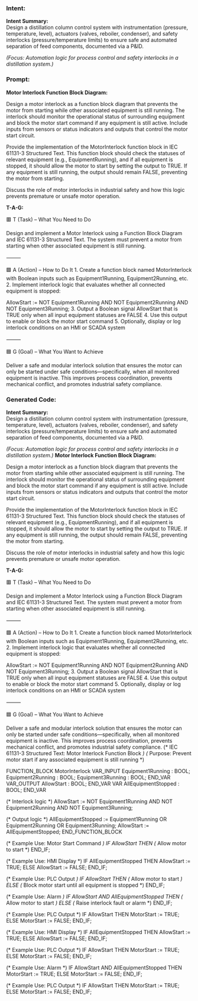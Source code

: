 ### Intent:
**Intent Summary:**  
Design a distillation column control system with instrumentation (pressure, temperature, level), actuators (valves, reboiler, condenser), and safety interlocks (pressure/temperature limits) to ensure safe and automated separation of feed components, documented via a P&ID.  

*(Focus: Automation logic for process control and safety interlocks in a distillation system.)*

### Prompt:
**Motor Interlock Function Block Diagram:**

Design a motor interlock as a function block diagram that prevents the motor from starting while other associated equipment is still running. The interlock should monitor the operational status of surrounding equipment and block the motor start command if any equipment is still active. Include inputs from sensors or status indicators and outputs that control the motor start circuit.

Provide the implementation of the MotorInterlock function block in IEC 61131-3 Structured Text. This function block should check the statuses of relevant equipment (e.g., EquipmentRunning), and if all equipment is stopped, it should allow the motor to start by setting the output to TRUE. If any equipment is still running, the output should remain FALSE, preventing the motor from starting.

Discuss the role of motor interlocks in industrial safety and how this logic prevents premature or unsafe motor operation.

**T-A-G:**

🟥 T (Task) – What You Need to Do

Design and implement a Motor Interlock using a Function Block Diagram and IEC 61131-3 Structured Text. The system must prevent a motor from starting when other associated equipment is still running.

⸻

🟩 A (Action) – How to Do It
	1.	Create a function block named MotorInterlock with Boolean inputs such as Equipment1Running, Equipment2Running, etc.
	2.	Implement interlock logic that evaluates whether all connected equipment is stopped:

 AllowStart := NOT Equipment1Running AND NOT Equipment2Running AND NOT Equipment3Running;
 	3.	Output a Boolean signal AllowStart that is TRUE only when all input equipment statuses are FALSE
	4.	Use this output to enable or block the motor start command
	5.	Optionally, display or log interlock conditions on an HMI or SCADA system

⸻

🟦 G (Goal) – What You Want to Achieve

Deliver a safe and modular interlock solution that ensures the motor can only be started under safe conditions—specifically, when all monitored equipment is inactive. This improves process coordination, prevents mechanical conflict, and promotes industrial safety compliance.

### Generated Code:
**Intent Summary:**  
Design a distillation column control system with instrumentation (pressure, temperature, level), actuators (valves, reboiler, condenser), and safety interlocks (pressure/temperature limits) to ensure safe and automated separation of feed components, documented via a P&ID.  

*(Focus: Automation logic for process control and safety interlocks in a distillation system.)*
**Motor Interlock Function Block Diagram:**

Design a motor interlock as a function block diagram that prevents the motor from starting while other associated equipment is still running. The interlock should monitor the operational status of surrounding equipment and block the motor start command if any equipment is still active. Include inputs from sensors or status indicators and outputs that control the motor start circuit.

Provide the implementation of the MotorInterlock function block in IEC 61131-3 Structured Text. This function block should check the statuses of relevant equipment (e.g., EquipmentRunning), and if all equipment is stopped, it should allow the motor to start by setting the output to TRUE. If any equipment is still running, the output should remain FALSE, preventing the motor from starting.

Discuss the role of motor interlocks in industrial safety and how this logic prevents premature or unsafe motor operation.

**T-A-G:**

🟥 T (Task) – What You Need to Do

Design and implement a Motor Interlock using a Function Block Diagram and IEC 61131-3 Structured Text. The system must prevent a motor from starting when other associated equipment is still running.

⸻

🟩 A (Action) – How to Do It
	1.	Create a function block named MotorInterlock with Boolean inputs such as Equipment1Running, Equipment2Running, etc.
	2.	Implement interlock logic that evaluates whether all connected equipment is stopped:

 AllowStart := NOT Equipment1Running AND NOT Equipment2Running AND NOT Equipment3Running;
 	3.	Output a Boolean signal AllowStart that is TRUE only when all input equipment statuses are FALSE
	4.	Use this output to enable or block the motor start command
	5.	Optionally, display or log interlock conditions on an HMI or SCADA system

⸻

🟦 G (Goal) – What You Want to Achieve

Deliver a safe and modular interlock solution that ensures the motor can only be started under safe conditions—specifically, when all monitored equipment is inactive. This improves process coordination, prevents mechanical conflict, and promotes industrial safety compliance.
(* IEC 61131-3 Structured Text: Motor Interlock Function Block *)
(* Purpose: Prevent motor start if any associated equipment is still running *)

FUNCTION_BLOCK MotorInterlock
VAR_INPUT
    Equipment1Running : BOOL;
    Equipment2Running : BOOL;
    Equipment3Running : BOOL;
END_VAR
VAR_OUTPUT
    AllowStart : BOOL;
END_VAR
VAR
    AllEquipmentStopped : BOOL;
END_VAR

(* Interlock logic *)
AllowStart := NOT Equipment1Running AND NOT Equipment2Running AND NOT Equipment3Running;

(* Output logic *)
AllEquipmentStopped := Equipment1Running OR Equipment2Running OR Equipment3Running;
AllowStart := AllEquipmentStopped;
END_FUNCTION_BLOCK

(* Example Use: Motor Start Command *)
IF AllowStart THEN
    (* Allow motor to start *)
END_IF;

(* Example Use: HMI Display *)
IF AllEquipmentStopped THEN
    AllowStart := TRUE;
ELSE
    AllowStart := FALSE;
END_IF;

(* Example Use: PLC Output *)
IF AllowStart THEN
    (* Allow motor to start *)
ELSE
    (* Block motor start until all equipment is stopped *)
END_IF;

(* Example Use: Alarm *)
IF AllowStart AND AllEquipmentStopped THEN
    (* Allow motor to start *)
ELSE
    (* Raise interlock fault or alarm *)
END_IF;

(* Example Use: PLC Output *)
IF AllowStart THEN
    MotorStart := TRUE;
ELSE
    MotorStart := FALSE;
END_IF;

(* Example Use: HMI Display *)
IF AllEquipmentStopped THEN
    AllowStart := TRUE;
ELSE
    AllowStart := FALSE;
END_IF;

(* Example Use: PLC Output *)
IF AllowStart THEN
    MotorStart := TRUE;
ELSE
    MotorStart := FALSE;
END_IF;

(* Example Use: Alarm *)
IF AllowStart AND AllEquipmentStopped THEN
    MotorStart := TRUE;
ELSE
    MotorStart := FALSE;
END_IF;

(* Example Use: PLC Output *)
IF AllowStart THEN
    MotorStart := TRUE;
ELSE
    MotorStart := FALSE;
END_IF;
